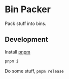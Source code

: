 # Bin Packer

Pack stuff into bins.

## Development

Install [pnpm](https://pnpm.io/)

```sh
pnpm i
```

Do some stuff, `pnpm release`
